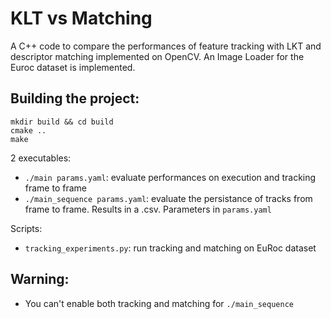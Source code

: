 # KLT vs Matching

A C++ code to compare the performances of feature tracking with LKT and descriptor matching implemented on OpenCV. An Image Loader for the Euroc dataset is implemented.

Building the project:
---

```
mkdir build && cd build
cmake ..
make 
```

2 executables:  
- `./main params.yaml`: evaluate performances on execution and tracking frame to frame
- `./main_sequence params.yaml`: evaluate the persistance of tracks from frame to frame. Results in a .csv. Parameters in `params.yaml`

Scripts:
- `tracking_experiments.py`: run tracking and matching on EuRoc dataset

Warning:
---
* You can't enable both tracking and matching for `./main_sequence`
